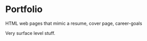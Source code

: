 # Portfolio
HTML web pages that mimic a resume, cover page, career-goals

Very surface level stuff.
